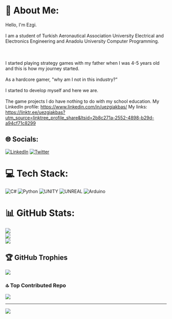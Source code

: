 # 💫 About Me:
Hello, I'm Ezgi.<br><br>I am a student of Turkish Aeronautical Association University Electrical and Electronics Engineering and Anadolu University Computer Programming.<br><br> <br><br>I started playing strategy games with my father when I was 4-5 years old and this is how my journey started.<br><br>As a hardcore gamer, "why am I not in this industry?"<br><br>I started to develop myself and here we are.<br><br>The game projects I do have nothing to do with my school education. My LinkedIn profile: https://www.linkedin.com/in/uezgiakbas/ My links: https://linktr.ee/uezgiakbas?utm_source=linktree_profile_share&ltsid=2b8c271a-2552-4898-b29d-a94cf71c8299


## 🌐 Socials:
[![LinkedIn](https://img.shields.io/badge/LinkedIn-%230077B5.svg?logo=linkedin&logoColor=white)](https://linkedin.com/in/uezgiakbas) [![Twitter](https://img.shields.io/badge/Twitter-%231DA1F2.svg?logo=Twitter&logoColor=white)](https://twitter.com/uezgiakbas) 

# 💻 Tech Stack:
![C#](https://img.shields.io/badge/c%23-%23239120.svg?style=for-the-badge&logo=c-sharp&logoColor=white) ![Python](https://img.shields.io/badge/python-3670A0?style=for-the-badge&logo=python&logoColor=ffdd54) ![UNITY](https://img.shields.io/badge/Unity-%2320232a.svg?style=for-the-badge&logo=unity&logoColor=white) ![UNREAL](https://img.shields.io/badge/unreal-%2320232a.svg?style=for-the-badge&logo=unreal-engine&logoColor=white) ![Arduino](https://img.shields.io/badge/-Arduino-00979D?style=for-the-badge&logo=Arduino&logoColor=white)
# 📊 GitHub Stats:
![](https://github-readme-stats.vercel.app/api?username=ezgiakbas87&theme=dark&hide_border=false&include_all_commits=true&count_private=true)<br/>
![](https://github-readme-streak-stats.herokuapp.com/?user=ezgiakbas87&theme=dark&hide_border=false)<br/>
![](https://github-readme-stats.vercel.app/api/top-langs/?username=ezgiakbas87&theme=dark&hide_border=false&include_all_commits=true&count_private=true&layout=compact)

## 🏆 GitHub Trophies
![](https://github-profile-trophy.vercel.app/?username=ezgiakbas87&theme=radical&no-frame=false&no-bg=true&margin-w=4)

### 🔝 Top Contributed Repo
![](https://github-contributor-stats.vercel.app/api?username=ezgiakbas87&limit=5&theme=dark&combine_all_yearly_contributions=true)

---
[![](https://visitcount.itsvg.in/api?id=ezgiakbas87&icon=2&color=1)](https://visitcount.itsvg.in)

<!-- Proudly created with GPRM ( https://gprm.itsvg.in ) -->
